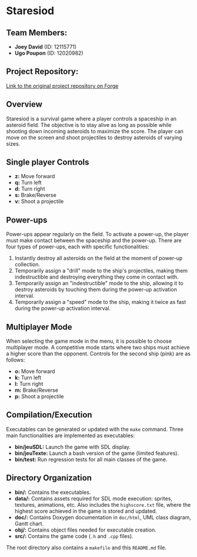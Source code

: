 # Staresiod

## Team Members:
- **Joey David** (ID: 12115771)
- **Ugo Poupon** (ID: 12020982)

## Project Repository:
[Link to the original project repository on Forge](https://forge.univ-lyon1.fr/p2020982/projet.git)

## Overview

Staresiod is a survival game where a player controls a spaceship in an asteroid field. The objective is to stay alive as long as possible while shooting down incoming asteroids to maximize the score. The player can move on the screen and shoot projectiles to destroy asteroids of varying sizes.

## Single player Controls

- **z:** Move forward
- **q:** Turn left
- **d:** Turn right
- **s:** Brake/Reverse
- **v:** Shoot a projectile

## Power-ups

Power-ups appear regularly on the field. To activate a power-up, the player must make contact between the spaceship and the power-up. There are four types of power-ups, each with specific functionalities:

1. Instantly destroy all asteroids on the field at the moment of power-up collection.
2. Temporarily assign a "drill" mode to the ship's projectiles, making them indestructible and destroying everything they come in contact with.
3. Temporarily assign an "indestructible" mode to the ship, allowing it to destroy asteroids by touching them during the power-up activation interval.
4. Temporarily assign a "speed" mode to the ship, making it twice as fast during the power-up activation interval.

## Multiplayer Mode

When selecting the game mode in the menu, it is possible to choose multiplayer mode. A competitive mode starts where two ships must achieve a higher score than the opponent. Controls for the second ship (pink) are as follows:

- **o:** Move forward
- **k:** Turn left
- **l:** Turn right
- **m:** Brake/Reverse
- **p:** Shoot a projectile

## Compilation/Execution

Executables can be generated or updated with the `make` command. Three main functionalities are implemented as executables:

- **bin/jeuSDL:** Launch the game with SDL display.
- **bin/jeuTexte:** Launch a bash version of the game (limited features).
- **bin/test:** Run regression tests for all main classes of the game.

## Directory Organization

- **bin/:** Contains the executables.
- **data/:** Contains assets required for SDL mode execution: sprites, textures, animations, etc. Also includes the `highscore.txt` file, where the highest score achieved in the game is stored and updated.
- **doc/:** Contains Doxygen documentation in `doc/html`, UML class diagram, Gantt chart.
- **obj/:** Contains object files needed for executable creation.
- **src/:** Contains the game code (`.h` and `.cpp` files).
  
The root directory also contains a `makefile` and this `README.md` file.
